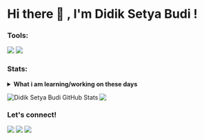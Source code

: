 # Hi there 👋 , I'm Didik Setya Budi !


### Tools:
<p>
    <img src="https://img.shields.io/badge/Text%20Editor-Visual%20Studio%20Code-blue?&logo=visual%20studio%20code&logoColor=blue" />
    <img src="https://gpvc.arturio.dev/disebud" />
</p>

### Stats:
<details>
 <summary><strong>What i am learning/working on these days</strong></summary>
    - 🔭 I’m currently working on ... </br>
    - 👯 I’m looking to collaborate on ... </br>
    - 🤔 I’m looking for help with ... </br>
    - 💬 Ask me about anything.</br>
    - 📫 How to reach me: <a href="mailto:disebud@gmail.com">Email me!</a>  </br>
    - 😄 Pronouns: He/Him </br>
    - ⚡ Fun fact: ... </br>
</details>
<p> 
<img align="left" src="https://github-readme-stats.vercel.app/api?username=disebud&show_icons=true&line_height=27&count_private=true&title_color=ffffff&text_color=c9cacc&icon_color=2bbc8a&bg_color=454545" alt="Didik Setya Budi GitHub Stats" />
<img align="center" src="https://github-readme-stats.vercel.app/api/top-langs/?username=disebud&title_color=ffffff&text_color=c9cacc&icon_color=2bbc8a&bg_color=454545" />
</p>

### Let's connect!
<p>
  
  <a href="https://https://facebook.com/didiksetya.budi" target="blank"><img src="https://img.shields.io/badge/Didik_Setya_Budi-30302f?style=flat&logo=facebook" /></a>
  <a href="https://https://instagram.com/didiksetyabudi_" target="blank"><img src="https://img.shields.io/badge/@didiksetyabudi_-30302f?style=flat&logo=instagramr" /></a>
    <a href="https://https://twitter.com/didiksetyabudi_" target="blank"><img src="https://img.shields.io/badge/@didiksetyabudi_-30302f?style=flat&logo=twitter" /></a>

</p>

<!--
**disebud/disebud** is a ✨ _special_ ✨ repository because its `README.md` (this file) appears on your GitHub profile.

Here are some ideas to get you started:

- 🔭 I’m currently working on ...
- 🌱 I’m currently learning ...
- 👯 I’m looking to collaborate on ...
- 🤔 I’m looking for help with ...
- 💬 Ask me about ...
- 📫 How to reach me: ...
- 😄 Pronouns: ...
- ⚡ Fun fact: ...
-->

